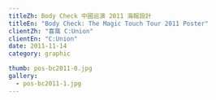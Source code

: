 ```yaml
---
titleZh: Body Check 中國巡演 2011 海報設計
titleEn: "Body Check: The Magic Touch Tour 2011 Poster"
clientZh: "喜窩 C:Union"
clientEn: "C:Union"
date: 2011-11-14
category: graphic

thumb: pos-bc2011-0.jpg
gallery:
  - pos-bc2011-1.jpg
---
```

